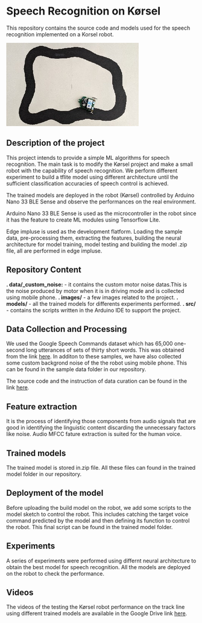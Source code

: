  # Speech Recognition on Kørsel

This repository contains the source code and models used for the speech recognition implemented on a Korsel robot. 
 
![Korsel Robot](./images/korsel_robot.jpg)

## Description of the project

This project intends to provide a simple ML algorithms for speech recognition. The main task is to modify the Kørsel project and make a small robot with the capability of speech recognition. 
We perform different experiment to build a tflite model using different architecture until the sufficient classification accuracies of speech control is achieved.

The trained models are deployed in the robot (Kørsel) controlled by Arduino Nano 33 BLE Sense and observe the performances on the real environment.

Arduino Nano 33 BLE Sense is used as the microcontroller in the robot since it has the feature to create ML modules using Tensorflow Lite.

Edge impluse is used as the development flatform. Loading the sample data, pre-processing them, extracting the features, building the neural architecture for model training, model testing
and building the model .zip file, all are performed in edge impluse.      

## Repository Content

**. data/_custom_noise:** - it contains the custom motor noise datas.This is the noise produced by motor when it is in driving mode and is collected using mobile phone.
**. images/** - a few images related to the project.
**. models/** - all the trained models for differents experiments performed.
**. src/** - contains the scripts written in the Arduino IDE to support the project.  

## Data Collection and Processing
We used the Google Speech Commands dataset which has 65,000 one-second long utterances of sets of thirty short words. This was obtained from the link [here](http://download.tensorflow.org/data/speech_commands_v0.02.tar.gz). 
In additon to these samples, we have also collected some custom backgrond noise of the the robot using mobile phone. This can be found in the sample data folder in our repository.

The source code and the instruction of data curation can be found in the link [here](https://github.com/memanish008/ei-keyword-spotting).

## Feature extraction
It is the process of identifying those components from audio signals that are good in identifying the linguistic content discarding the unnecessary factors like noise. Audio MFCC fature extraction is suited for the human voice.

## Trained  models 
The trained model is stored in.zip file. All these files can found in the trained model folder in our repository. 

## Deployment of the model
Before uploading the build model on the robot, we add some scripts to the model sketch to control the robot. This includes catching the target voice command predicted by the model and 
then defining its function to control the robot. This final script can be found in the trained model folder.

## Experiments 
A series of experiments were performed using differnt neural architecture to obtain the best model for speech recognition. All the models are deployed on the robot to check the performance.

## Videos  
The videos of the testing the Kørsel robot performance on the track line using different trained models are available in the Google Drive link [here](https://drive.google.com/drive/folders/1pUV_IysSdNKn0U_R8hXAS0FiaRnUzW44?usp=sharing).
